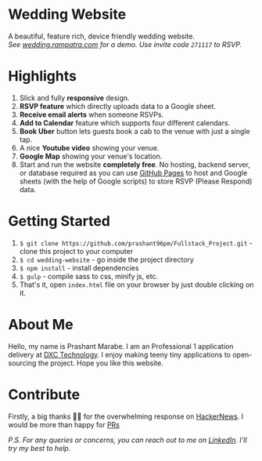 # Wedding Website
A beautiful, feature rich, device friendly wedding website.  
_See [wedding.rampatra.com](http://wedding.rampatra.com/) for a demo. Use invite code `271117` to RSVP._

# Highlights
1. Slick and fully __responsive__ design.
2. __RSVP feature__ which directly uploads data to a Google sheet.
3. __Receive email alerts__ when someone RSVPs.
4. __Add to Calendar__ feature which supports four different calendars.
5. __Book Uber__ button lets guests book a cab to the venue with just a single tap.
6. A nice __Youtube video__ showing your venue.
7. __Google Map__ showing your venue's location.
8. Start and run the website __completely free__. No hosting, backend server, or database required as you can use
   [GitHub Pages](https://pages.github.com/) to host and Google sheets (with the help of Google scripts) to store RSVP (Please Respond)
   data.

# Getting Started
1. `$ git clone https://github.com/prashant96pm/Fullstack_Project.git` - clone this project to your computer
2. `$ cd wedding-website` - go inside the project directory 
3. `$ npm install` - install dependencies
4. `$ gulp` - compile sass to css, minify js, etc.
5. That's it, open `index.html` file on your browser by just double clicking on it.

# About Me
Hello, my name is Prashant Marabe. I am an Professional 1 application delivery at [DXC Technology](https://dxc.com/us/en). I enjoy making teeny tiny applications to open-sourcing the project. Hope you like this website.

# Contribute
Firstly, a big thanks 🙏🏻 for the overwhelming response on [HackerNews](https://news.ycombinator.com/item?id=18556787). I would be more than happy for [PRs](https://help.github.com/articles/about-pull-requests/)


_P.S. For any queries or concerns, you can reach out to me on [LinkedIn](https://www.linkedin.com/in/prashant-marabe-35280a141/). I'll try my best to help._
